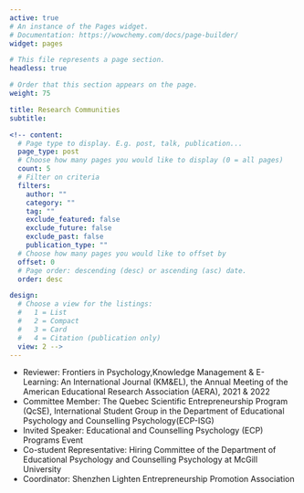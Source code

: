 ```yaml
---
active: true
# An instance of the Pages widget.
# Documentation: https://wowchemy.com/docs/page-builder/
widget: pages

# This file represents a page section.
headless: true

# Order that this section appears on the page.
weight: 75

title: Research Communities
subtitle:

<!-- content:
  # Page type to display. E.g. post, talk, publication...
  page_type: post
  # Choose how many pages you would like to display (0 = all pages)
  count: 5
  # Filter on criteria
  filters:
    author: ""
    category: ""
    tag: ""
    exclude_featured: false
    exclude_future: false
    exclude_past: false
    publication_type: ""
  # Choose how many pages you would like to offset by
  offset: 0
  # Page order: descending (desc) or ascending (asc) date.
  order: desc

design:
  # Choose a view for the listings:
  #   1 = List
  #   2 = Compact
  #   3 = Card
  #   4 = Citation (publication only)
  view: 2 -->
---
```

* Reviewer: Frontiers in Psychology,Knowledge Management & E-Learning: An International Journal (KM&EL),  the Annual Meeting of the American Educational Research Association (AERA), 2021 & 2022
* Committee Member: The Quebec Scientific Entrepreneurship Program (QcSE), International Student Group in the Department of Educational Psychology and Counselling Psychology(ECP-ISG)
* Invited Speaker: Educational and Counselling Psychology (ECP) Programs Event
* Co-student Representative: Hiring Committee of the Department of Educational Psychology and Counselling Psychology at McGill University
* Coordinator: Shenzhen Lighten Entrepreneurship Promotion Association